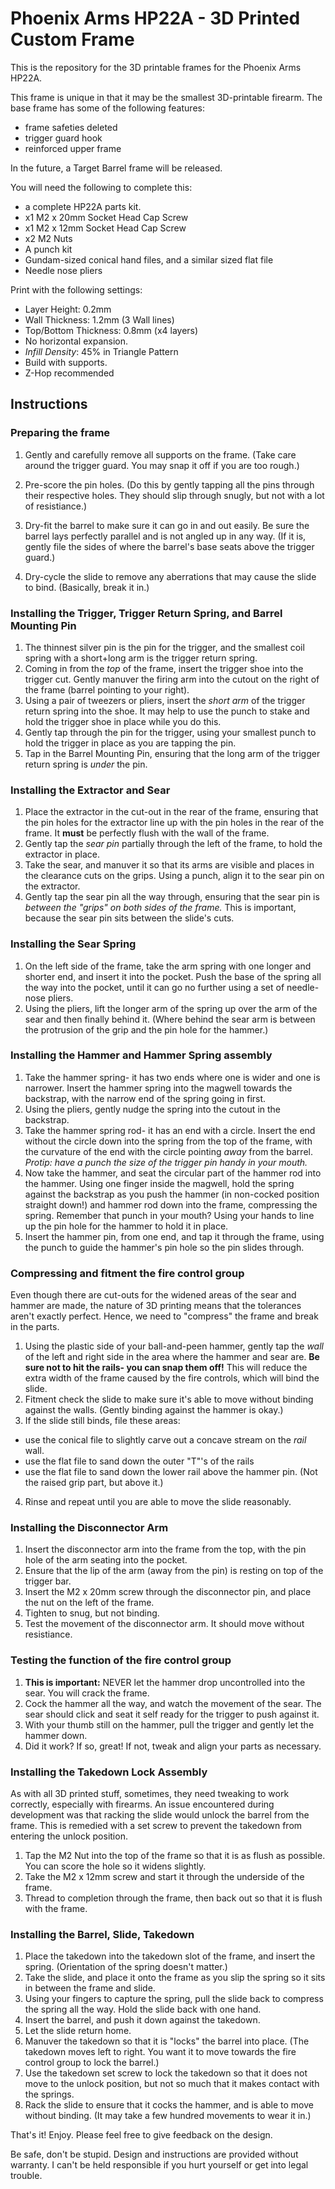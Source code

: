 # Phoenix Arms HP22A - 3D Printed Custom Frame
This is the repository for the 3D printable frames for the Phoenix Arms HP22A.

This frame is unique in that it may be the smallest 3D-printable firearm. The base frame has some of the following features:
* frame safeties deleted
* trigger guard hook
* reinforced upper frame

In the future, a Target Barrel frame will be released.

You will need the following to complete this:
- a complete HP22A parts kit.
- x1 M2 x 20mm Socket Head Cap Screw
- x1 M2 x 12mm Socket Head Cap Screw
- x2 M2 Nuts
- A punch kit
- Gundam-sized conical hand files, and a similar sized flat file
- Needle nose pliers

Print with the following settings:
- Layer Height: 0.2mm
- Wall Thickness: 1.2mm (3 Wall lines)
- Top/Bottom Thickness: 0.8mm (x4 layers)
- No horizontal expansion.
- *Infill Density*: 45% in Triangle Pattern
- Build with supports.
- Z-Hop recommended

## Instructions

### Preparing the frame
1. Gently and carefully remove all supports on the frame.
  (Take care around the trigger guard. You may snap it off if you are too rough.)
  
2. Pre-score the pin holes.
  (Do this by gently tapping all the pins through their respective holes. They should slip through snugly, but not with a lot of resistiance.)

3. Dry-fit the barrel to make sure it can go in and out easily. Be sure the barrel lays perfectly parallel and is not angled up in any way. (If it is, gently file the sides of where the barrel's base seats above the trigger guard.)

4. Dry-cycle the slide to remove any aberrations that may cause the slide to bind. (Basically, break it in.)

### Installing the Trigger, Trigger Return Spring, and Barrel Mounting Pin
1. The thinnest silver pin is the pin for the trigger, and the smallest coil spring with a short+long arm is the trigger return spring.
2. Coming in from the _top_ of the frame, insert the trigger shoe into the trigger cut. Gently manuver the firing arm into the cutout on the right of the frame (barrel pointing to your right).
3. Using a pair of tweezers or pliers, insert the _short arm_ of the trigger return spring into the shoe. It may help to use the punch to stake and hold the trigger shoe in place while you do this.
4. Gently tap through the pin for the trigger, using your smallest punch to hold the trigger in place as you are tapping the pin.
5. Tap in the Barrel Mounting Pin, ensuring that the long arm of the trigger return spring is _under_ the pin.

### Installing the Extractor and Sear
1. Place the extractor in the cut-out in the rear of the frame, ensuring that the pin holes for the extractor line up with the pin holes in the rear of the frame. It **must** be perfectly flush with the wall of the frame.
2. Gently tap the _sear pin_ partially through the left of the frame, to hold the extractor in place.
3. Take the sear, and manuver it so that its arms are visible and places in the clearance cuts on the grips. Using a punch, align it to the sear pin on the extractor.
4. Gently tap the sear pin all the way through, ensuring that the sear pin is _between the "grips" on both sides of the frame._ This is important, because the sear pin sits between the slide's cuts.

### Installing the Sear Spring
1. On the left side of the frame, take the arm spring with one longer and shorter end, and insert it into the pocket. Push the base of the spring all the way into the pocket, until it can go no further using a set of needle-nose pliers.
2. Using the pliers, lift the longer arm of the spring up over the arm of the sear and then finally behind it. (Where behind the sear arm is between the protrusion of the grip and the pin hole for the hammer.)

### Installing the Hammer and Hammer Spring assembly
1. Take the hammer spring- it has two ends where one is wider and one is narrower. Insert the hammer spring into the magwell towards the backstrap, with the narrow end of the spring going in first.
2. Using the pliers, gently nudge the spring into the cutout in the backstrap.
3. Take the hammer spring rod- it has an end with a circle. Insert the end without the circle down into the spring from the top of the frame, with the curvature of the end with the circle pointing _away_ from the barrel. *Protip: have a punch the size of the trigger pin handy in your mouth.*
4. Now take the hammer, and seat the circular part of the hammer rod into the hammer. Using one finger inside the magwell, hold the spring against the backstrap as you push the hammer (in non-cocked position straight down!) and hammer rod down into the frame, compressing the spring. Remember that punch in your mouth? Using your hands to line up the pin hole for the hammer to hold it in place.
5. Insert the hammer pin, from one end, and tap it through the frame, using the punch to guide the hammer's pin hole so the pin slides through.

### Compressing and fitment the fire control group
Even though there are cut-outs for the widened areas of the sear and hammer are made, the nature of 3D printing means that the tolerances aren't exactly perfect. Hence, we need to "compress" the frame and break in the parts.

1. Using the plastic side of your ball-and-peen hammer, gently tap the _wall_ of the left and right side in the area where the hammer and sear are. **Be sure not to hit the rails- you can snap them off!** This will reduce the extra width of the frame caused by the fire controls, which will bind the slide.
2. Fitment check the slide to make sure it's able to move without binding against the walls. (Gently binding against the hammer is okay.)
3. If the slide still binds, file these areas:
- use the conical file to slightly carve out a concave stream on the _rail_ wall.
- use the flat file to sand down the outer "T"'s of the rails
- use the flat file to sand down the lower rail above the hammer pin. (Not the raised grip part, but above it.)
4. Rinse and repeat until you are able to move the slide reasonably.

### Installing the Disconnector Arm
1. Insert the disconnector arm into the frame from the top, with the pin hole of the arm seating into the pocket.
2. Ensure that the lip of the arm (away from the pin) is resting on top of the trigger bar.
3. Insert the M2 x 20mm screw through the disconnector pin, and place the nut on the left of the frame.
4. Tighten to snug, but not binding.
5. Test the movement of the disconnector arm. It should move without resistiance.

### Testing the function of the fire control group
1. **This is important:** NEVER let the hammer drop uncontrolled into the sear. You will crack the frame.
2. Cock the hammer all the way, and watch the movement of the sear. The sear should click and seat it self ready for the trigger to push against it.
3. With your thumb still on the hammer, pull the trigger and gently let the hammer down.
4. Did it work? If so, great! If not, tweak and align your parts as necessary.

### Installing the Takedown Lock Assembly
As with all 3D printed stuff, sometimes, they need tweaking to work correctly, especially with firearms. An issue encountered during development was that racking the slide would unlock the barrel from the frame. This is remedied with a set screw to prevent the takedown from entering the unlock position.

1. Tap the M2 Nut into the top of the frame so that it is as flush as possible. You can score the hole so it widens slightly.
2. Take the M2 x 12mm screw and start it through the underside of the frame.
3. Thread to completion through the frame, then back out so that it is flush with the frame.

### Installing the Barrel, Slide, Takedown
1. Place the takedown into the takedown slot of the frame, and insert the spring. (Orientation of the spring doesn't matter.)
2. Take the slide, and place it onto the frame as you slip the spring so it sits in between the frame and slide.
3. Using your fingers to capture the spring, pull the slide back to compress the spring all the way. Hold the slide back with one hand.
4. Insert the barrel, and push it down against the takedown.
5. Let the slide return home.
6. Manuver the takedown so that it is "locks" the barrel into place. (The takedown moves left to right. You want it to move towards the fire control group to lock the barrel.)
7. Use the takedown set screw to lock the takedown so that it does not move to the unlock position, but not so much that it makes contact with the springs.
8. Rack the slide to ensure that it cocks the hammer, and is able to move without binding. (It may take a few hundred movements to wear it in.)

That's it! Enjoy. Please feel free to give feedback on the design.

Be safe, don't be stupid. Design and instructions are provided without warranty. I can't be held responsible if you hurt yourself or get into legal trouble.
